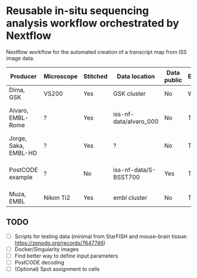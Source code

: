 # Reusable in-situ sequencing analysis workflow orchestrated by Nextflow

Nextflow workflow for the automated creation of a transcript map from ISS image data.


| Producer | Microscope | Stitched | Data location | Data public | Execution | Next steps | Issues |
|----------|----------|----------|----------|----------|----------|----------|----------|
| Dima, GSK              | VS200   | Yes   | GSK cluster            | No | Working  |                                            |  PostCODE | 
| Alvaro, EMBL-Rome      | ?       | Yes   | iss-nf-data/alvaro_000 | No | TODO     | [OME-Zarr Conversion](https://git.embl.de/grp-cba/iss-nf/-/issues/3), OME-Zarr Registration |           | 
| Jorge, Saka, EMBL-HD   | ?       | Yes   | ?                      | No | TODO     | [Find the data](https://git.embl.de/grp-cba/iss-nf/-/issues/2)                              |           | 
| PostCODE example       | ?       | No    | iss-nf-data/S-BSST700 | Yes | TODO     | Read access to data, [Stitch it](https://git.embl.de/grp-cba/iss-nf/-/issues/7)                   |           | 
| Muza, EMBL             | Nikon Ti2    | Yes  | embl cluster          | No | TODO     |                                            



## TODO

 - [ ] Scripts for testing data (minimal from StarFISH and mouse-brain tissue: https://zenodo.org/records/7647746)
 - [ ] Docker/Singularity images
 - [ ] Find better way to define input parameters
 - [ ] PostCODE decoding
 - [ ] (Optional) Spot assignment to cells
